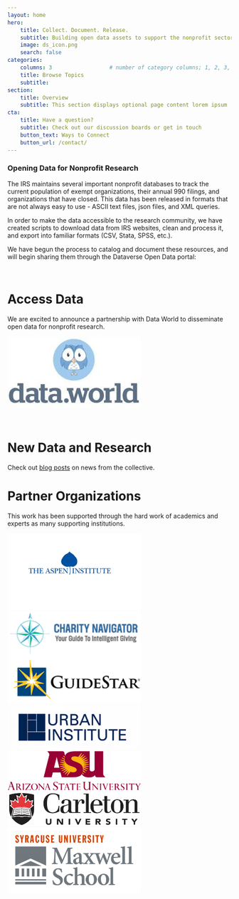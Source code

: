 ```yaml
---
layout: home
hero:
    title: Collect. Document. Release. 
    subtitle: Building open data assets to support the nonprofit sector.
    image: ds_icon.png
    search: false
categories:
    columns: 3                  # number of category columns; 1, 2, 3, 4
    title: Browse Topics
    subtitle:  
section:
    title: Overview
    subtitle: This section displays optional page content lorem ipsum
cta:
    title: Have a question?
    subtitle: Check out our discussion boards or get in touch
    button_text: Ways to Connect   
    button_url: /contact/ 
---
```



### Opening Data for Nonprofit Research

The IRS maintains several important nonprofit databases to track the current population of exempt organizations, their annual 990 filings, and organizations that have closed. This data has been released in formats that are not always easy to use - ASCII text files, json files, and XML queries. 

In order to make the data accessible to the research community, we have created scripts to download data from IRS websites, clean and process it, and export into familiar formats (CSV, Stata, SPSS, etc.).

We have begun the process to catalog and document these resources, and will begin sharing them through the Dataverse Open Data portal:

<br>

# Access Data

We are excited to announce a partnership with Data World to disseminate open data for nonprofit research.

![](./assets/posts/dataworld.jpg)

<br>

# New Data and Research

Check out [blog posts](/news/) on news from the collective.



# Partner Organizations

This work has been supported through the hard work of academics and experts as many supporting institutions.

<img src="/assets/posts/The-Aspen-Institute.png" width="300"><br>
<img src="/assets/posts/charity-navigator-and-guidestar-logos.png" width="300"><br>
<img src="/assets/posts/Urban_Institute-LOGO.png" width="300"><br>
<img src="/assets/posts/Arizona_State_University.png" width="300"><br>
<img src="/assets/posts/Carleton-University.png" width="300"><br>
<img src="/assets/posts/maxwell_logo.png" width="300"><br>



